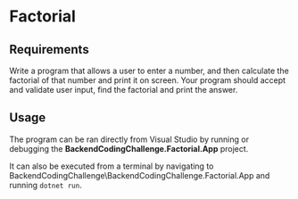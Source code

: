 # Factorial

## Requirements

Write a program that allows a user to enter a number, and then calculate the factorial of that number and print it on screen. Your program should accept and validate user input, find the factorial and print the answer.

## Usage

The program can be ran directly from Visual Studio by running or debugging the **BackendCodingChallenge.Factorial.App** project.

It can also be executed from a terminal by navigating to BackendCodingChallenge\BackendCodingChallenge.Factorial.App and running `dotnet run`.
